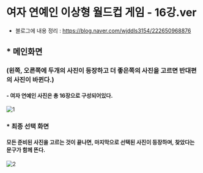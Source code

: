 # 여자 연예인 이상형 월드컵 게임 - 16강.ver
- 블로그에 내용 정리 : https://blog.naver.com/wjddls3154/222650968876
## * 메인화면
### (왼쪽, 오른쪽에 두개의 사진이 등장하고 더 좋은쪽의 사진을 고르면 반대편의 사진이 바뀐다.)
#### - 여자 연예인 사진은 총 16장으로 구성되어있다.
![1](https://user-images.githubusercontent.com/37132897/154782409-2f249bf0-f0e3-4939-8c15-375681bfa1af.png)

### * 최종 선택 화면
#### 모든 준비된 사진을 고르는 것이 끝나면, 마지막으로 선택된 사진이 등장하며, 찾았다는 문구가 함께 뜬다.
![2](https://user-images.githubusercontent.com/37132897/154782412-c8e1fdd9-5d02-4bd5-843d-6ba5b4a451b8.png)
